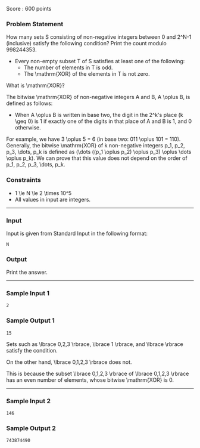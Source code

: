 Score : 600 points

### Problem Statement

How many sets S consisting of non-negative integers between 0 and 2^N-1 (inclusive) satisfy the following condition? Print the count modulo 998244353.

* Every non-empty subset T of S satisfies at least one of the following:
  + The number of elements in T is odd.
  + The \mathrm{XOR} of the elements in T is not zero.

What is \mathrm{XOR}?

The bitwise \mathrm{XOR} of non-negative integers A and B, A \oplus B, is defined as follows:

* When A \oplus B is written in base two, the digit in the 2^k's place (k \geq 0) is 1 if exactly one of the digits in that place of A and B is 1, and 0 otherwise.

For example, we have 3 \oplus 5 = 6 (in base two: 011 \oplus 101 = 110).  
Generally, the bitwise \mathrm{XOR} of k non-negative integers p\_1, p\_2, p\_3, \dots, p\_k is defined as (\dots ((p\_1 \oplus p\_2) \oplus p\_3) \oplus \dots \oplus p\_k). We can prove that this value does not depend on the order of p\_1, p\_2, p\_3, \dots, p\_k.

### Constraints

* 1 \le N \le 2 \times 10^5
* All values in input are integers.

---

### Input

Input is given from Standard Input in the following format:

```
N
```

### Output

Print the answer.

---

### Sample Input 1

```
2
```

### Sample Output 1

```
15
```

Sets such as \lbrace 0,2,3 \rbrace, \lbrace 1 \rbrace, and \lbrace \rbrace satisfy the condition.

On the other hand, \lbrace 0,1,2,3 \rbrace does not.

This is because the subset \lbrace 0,1,2,3 \rbrace of \lbrace 0,1,2,3 \rbrace has an even number of elements, whose bitwise \mathrm{XOR} is 0.

---

### Sample Input 2

```
146
```

### Sample Output 2

```
743874490
```